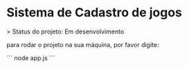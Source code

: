 <h1> Sistema de Cadastro de jogos</h1>
> Status do projeto: Em desenvolvimento

para rodar o projeto na sua máquina, por favor digite:


´´´
node app.js
´´´
